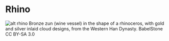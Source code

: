 # Rhino

![alt rhino](https://upload.wikimedia.org/wikipedia/commons/d/dd/Bronze_rhinoceros_wine_vessel.jpg)
Bronze zun (wine vessel) in the shape of a rhinoceros, with gold and silver inlaid cloud designs, from the Western Han Dynasty. BabelStone CC BY-SA 3.0
